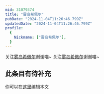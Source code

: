 ```yaml
---
mid: 31079374
title: "雾岛希佩尔"
pubDate: "2024-11-04T11:26:46.799Z"
updatedDate: "2024-11-04T11:26:46.799Z"
profile:
  {
    Nickname: ["雾岛希佩尔"],
  }
---
```


关注[雾岛希佩尔](https://space.bilibili.com/31079374)谢谢喵~ 关注[雾岛希佩尔](https://space.bilibili.com/31079374)谢谢喵~

## 此条目有待补充
你可以在[这里](https://github.com/Yuhanawa/VTuber.ICU-Content/edit/master/v/雾岛希佩尔/index.md)编辑本文
